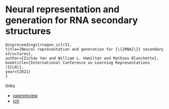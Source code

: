 # Neural representation and generation for RNA secondary structures

```
@inproceedings{rnagnn_iclr21,
title={Neural representation and generation for {\{}RNA{\}} secondary structures},
author={Zichao Yan and William L. Hamilton and Mathieu Blanchette},
booktitle={International Conference on Learning Representations (ICLR)},
year={2021}
}
```

links
- [openreview](https://openreview.net/forum?id=snOgiCYZgJ7)
- [iclr](https://iclr.cc/virtual/2021/poster/3086)
